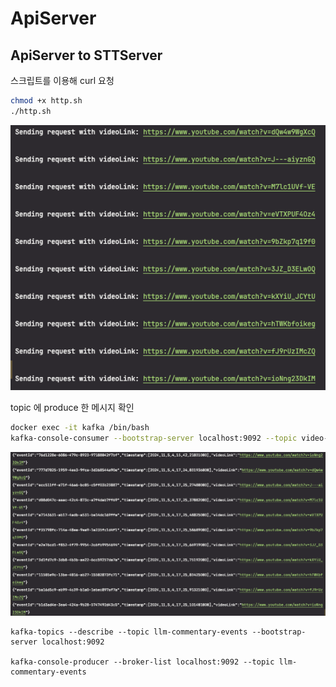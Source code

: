 # ApiServer

## ApiServer to STTServer

스크립트를 이용해 curl 요청
```bash
chmod +x http.sh
./http.sh
```

![](../../docs/image/api_request.png)


topic 에 produce 한 메시지 확인

```bash
docker exec -it kafka /bin/bash
kafka-console-consumer --bootstrap-server localhost:9092 --topic video-link-events --from-beginning
```

![](../../docs/image/api_to_stt.png)


```
kafka-topics --describe --topic llm-commentary-events --bootstrap-server localhost:9092

kafka-console-producer --broker-list localhost:9092 --topic llm-commentary-events
```